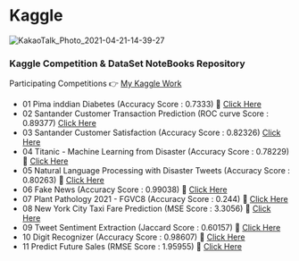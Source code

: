 # Kaggle
![KakaoTalk_Photo_2021-04-21-14-39-27](https://user-images.githubusercontent.com/68190553/115502285-a370fe80-a2af-11eb-95eb-fd0c26887f4f.png)
### Kaggle Competition & DataSet NoteBooks Repository

 Participating Competitions 👉 [My Kaggle Work](https://www.kaggle.com/jerifate/code)
 - 01 Pima inddian Diabetes (Accuracy Score : 0.7333) 🥉 [Click Here](https://www.kaggle.com/jerifate/pima-indians-check-the-need-smote-work)
 - 02 Santander Customer Transaction Prediction (ROC curve Score : 0.89377) [Click Here](https://www.kaggle.com/jerifate/transaction-prediction-should-i-use-the-pca)
 - 03 Santander Customer Satisfaction (Accuracy Score : 0.82326) [Click Here](https://www.kaggle.com/jerifate/customer-satisfaction-modeling-logistic-lgbm)
 - 04 Titanic - Machine Learning from Disaster (Accuracy Score : 0.78229) 🥉 [Click Here](https://www.kaggle.com/jerifate/titanic-purple-visualization-for-starter)
 - 05 Natural Language Processing with Disaster Tweets (Accuracy Score : 0.80263) 🥉 [Click Here](https://www.kaggle.com/jerifate/disaster-tweet-tensorflow-with-glove)
 - 06 Fake News (Accuracy Score : 0.99038) 🥉 [Click Here](https://www.kaggle.com/jerifate/fake-news-eda-bert-lstm)
 - 07 Plant Pathology 2021 - FGVC8 (Accuracy Score : 0.244) 🥉 [Click Here](https://www.kaggle.com/jerifate/plant-pathology-2021-keras-model-inceptionv3)
 - 08 New York City Taxi Fare Prediction (MSE Score : 3.3056) 🥉 [Click Here](https://www.kaggle.com/jerifate/taxi-fare-spatial-visualization-with-lgbm)
 - 09 Tweet Sentiment Extraction (Jaccard Score : 0.60157) 🥉 [Click Here](https://www.kaggle.com/jerifate/tweet-sentiment-blue-visualization-with-bert)
 - 10 Digit Recognizer (Accuracy Score : 0.98607) 🥈 [Click Here](https://www.kaggle.com/jerifate/digit-recognizer-pytorch-baseline-for-starter)
 - 11 Predict Future Sales (RMSE Score : 1.95955) 🥉 [Click Here](https://www.kaggle.com/jerifate/future-sales-time-series-visualization)
